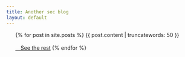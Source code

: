 ```yaml
---
title: Another sec blog
layout: default
---
```

<ul>
  {% for post in site.posts %}
    {{ post.content | truncatewords: 50 }}
    <br><br>
    <a href="{{ post.url }}">&emsp;See the rest</a>
  {% endfor %}
